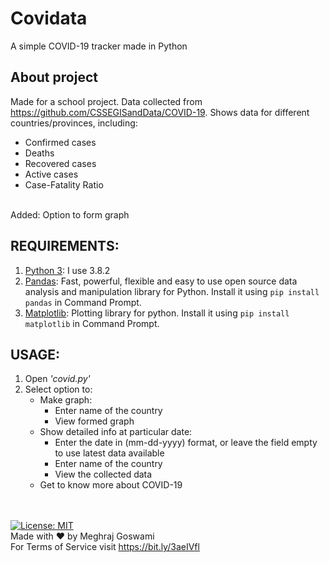 # Covidata
A simple COVID-19 tracker made in Python
## About project
Made for a school project. Data collected from https://github.com/CSSEGISandData/COVID-19. Shows data for different countries/provinces, including:
  - Confirmed cases
  - Deaths
  - Recovered cases
  - Active cases
  - Case-Fatality Ratio

<br>Added: Option to form graph
## REQUIREMENTS:
1. [Python 3](https://www.python.org/downloads/): I use 3.8.2
2. [Pandas](https://pandas.pydata.org/docs/getting_started/install.html): Fast, powerful, flexible and easy to use open source data analysis and manipulation library for Python. Install it using ```pip install pandas``` in Command Prompt.
3. [Matplotlib](https://matplotlib.org/): Plotting library for python. Install it using ```pip install matplotlib``` in Command Prompt.
## USAGE:
1. Open *'covid.py'*
2. Select option to:
   - Make graph:
     - Enter name of the country
     - View formed graph
   - Show detailed info at particular date:
     - Enter the date in (mm-dd-yyyy) format, or leave the field empty to use latest data available
     - Enter name of the country
     - View the collected data
   - Get to know more about COVID-19

\
\
[![License: MIT](https://img.shields.io/badge/License-MIT-yellow.svg)](https://opensource.org/licenses/MIT)<br>
Made with :heart: by Meghraj Goswami<br>
For Terms of Service visit https://bit.ly/3aeIVfl
